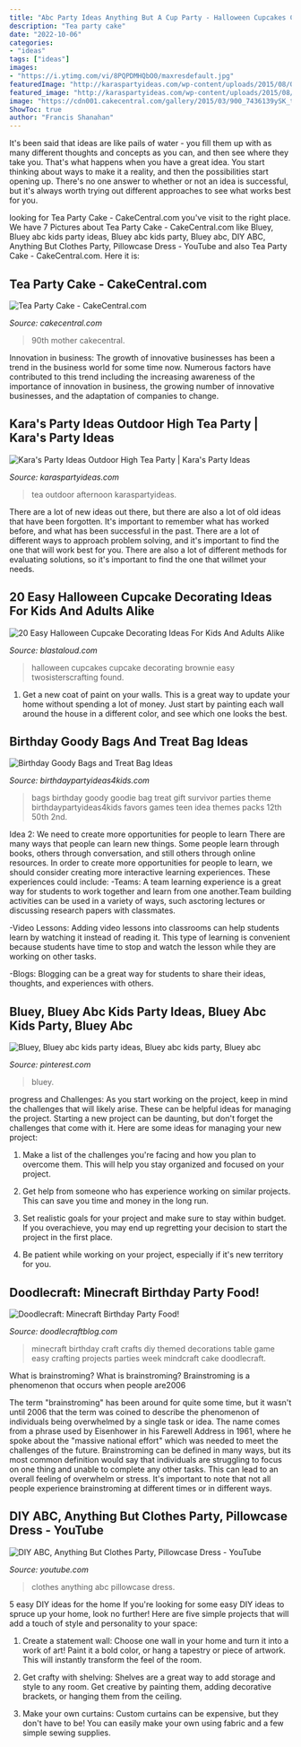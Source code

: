 ```yaml
---
title: "Abc Party Ideas Anything But A Cup Party - Halloween Cupcakes Cupcake Decorating Brownie Easy Twosisterscrafting Found"
description: "Tea party cake"
date: "2022-10-06"
categories:
- "ideas"
tags: ["ideas"]
images:
- "https://i.ytimg.com/vi/8PQPDMHQbO0/maxresdefault.jpg"
featuredImage: "http://karaspartyideas.com/wp-content/uploads/2015/08/Outdoor-Afternoon-Tea-Party-via-Karas-Party-Ideas-KarasPartyIdeas.com30.jpg"
featured_image: "http://karaspartyideas.com/wp-content/uploads/2015/08/Outdoor-Afternoon-Tea-Party-via-Karas-Party-Ideas-KarasPartyIdeas.com30.jpg"
image: "https://cdn001.cakecentral.com/gallery/2015/03/900_7436139ySK_tea-party-cake.jpg"
ShowToc: true
author: "Francis Shanahan"
---
```



It's been said that ideas are like pails of water - you fill them up with as many different thoughts and concepts as you can, and then see where they take you. That's what happens when you have a great idea. You start thinking about ways to make it a reality, and then the possibilities start opening up. There's no one answer to whether or not an idea is successful, but it's always worth trying out different approaches to see what works best for you.

	

		
looking for Tea Party Cake - CakeCentral.com you've visit to the right place. We have 7 Pictures about Tea Party Cake - CakeCentral.com like Bluey, Bluey abc kids party ideas, Bluey abc kids party, Bluey abc, DIY ABC, Anything But Clothes Party, Pillowcase Dress - YouTube and also Tea Party Cake - CakeCentral.com. Here it is:
		
    
## Tea Party Cake - CakeCentral.com

<img loading=lazy src="https://cdn001.cakecentral.com/gallery/2015/03/900_7436139ySK_tea-party-cake.jpg" onerror="this.onerror=null;this.src='https://tse1.mm.bing.net/th?id=OIP.9UHQ-RTjOUA9Oz3BQnX9xQHaLI&amp;pid=15.1';" alt="Tea Party Cake - CakeCentral.com">

_Source: cakecentral.com_

>90th mother cakecentral. 

	

Innovation in business:
The growth of innovative businesses has been a trend in the business world for some time now. Numerous factors have contributed to this trend including the increasing awareness of the importance of innovation in business, the growing number of innovative businesses, and the adaptation of companies to change.

    
## Kara&#039;s Party Ideas Outdoor High Tea Party | Kara&#039;s Party Ideas

<img loading=lazy src="http://karaspartyideas.com/wp-content/uploads/2015/08/Outdoor-Afternoon-Tea-Party-via-Karas-Party-Ideas-KarasPartyIdeas.com30.jpg" onerror="this.onerror=null;this.src='https://tse3.mm.bing.net/th?id=OIP.JBrJOXh7jZRjjgmJRdbroAHaDr&amp;pid=15.1';" alt="Kara&#039;s Party Ideas Outdoor High Tea Party | Kara&#039;s Party Ideas">

_Source: karaspartyideas.com_

>tea outdoor afternoon karaspartyideas. 

	

There are a lot of new ideas out there, but there are also a lot of old ideas that have been forgotten. It's important to remember what has worked before, and what has been successful in the past. There are a lot of different ways to approach problem solving, and it's important to find the one that will work best for you. There are also a lot of different methods for evaluating solutions, so it's important to find the one that willmet your needs.

    
## 20 Easy Halloween Cupcake Decorating Ideas For Kids And Adults Alike

<img loading=lazy src="https://blastaloud.com/wp-content/uploads/2018/08/Brownie-Cupcakes.jpg" onerror="this.onerror=null;this.src='https://tse3.mm.bing.net/th?id=OIP.pvh7FdTfX2qu4NcqXMiIJAHaJz&amp;pid=15.1';" alt="20 Easy Halloween Cupcake Decorating Ideas For Kids And Adults Alike">

_Source: blastaloud.com_

>halloween cupcakes cupcake decorating brownie easy twosisterscrafting found. 

	

1. Get a new coat of paint on your walls. This is a great way to update your home without spending a lot of money. Just start by painting each wall around the house in a different color, and see which one looks the best.

    
## Birthday Goody Bags And Treat Bag Ideas

<img loading=lazy src="http://www.birthdaypartyideas4kids.com/goodybagideas.png" onerror="this.onerror=null;this.src='https://tse3.mm.bing.net/th?id=OIP.8y8k7wq1ALWasMUHY4nUnwAAAA&amp;pid=15.1';" alt="Birthday Goody Bags and Treat Bag Ideas">

_Source: birthdaypartyideas4kids.com_

>bags birthday goody goodie bag treat gift survivor parties theme birthdaypartyideas4kids favors games teen idea themes packs 12th 50th 2nd. 

	

Idea 2: We need to create more opportunities for people to learn
There are many ways that people can learn new things. Some people learn through books, others through conversation, and still others through online resources. In order to create more opportunities for people to learn, we should consider creating more interactive learning experiences. These experiences could include:
-Teams: A team learning experience is a great way for students to work together and learn from one another.Team building activities can be used in a variety of ways, such asctoring lectures or discussing research papers with classmates.

-Video Lessons: Adding video lessons into classrooms can help students learn by watching it instead of reading it. This type of learning is convenient because students have time to stop and watch the lesson while they are working on other tasks.

-Blogs: Blogging can be a great way for students to share their ideas, thoughts, and experiences with others.

    
## Bluey, Bluey Abc Kids Party Ideas, Bluey Abc Kids Party, Bluey Abc

<img loading=lazy src="https://i.pinimg.com/736x/a4/3a/05/a43a057d9476da8369bd41b24018c3ae.jpg" onerror="this.onerror=null;this.src='https://tse2.mm.bing.net/th?id=OIP.a3_apQ1EYqkJN_g4A95vQgHaLH&amp;pid=15.1';" alt="Bluey, Bluey abc kids party ideas, Bluey abc kids party, Bluey abc">

_Source: pinterest.com_

>bluey. 

	

progress and Challenges: As you start working on the project, keep in mind the challenges that will likely arise. These can be helpful ideas for managing the project.
Starting a new project can be daunting, but don't forget the challenges that come with it. Here are some ideas for managing your new project:
1. Make a list of the challenges you're facing and how you plan to overcome them. This will help you stay organized and focused on your project.

2. Get help from someone who has experience working on similar projects. This can save you time and money in the long run.

3. Set realistic goals for your project and make sure to stay within budget. If you overachieve, you may end up regretting your decision to start the project in the first place.

4. Be patient while working on your project, especially if it's new territory for you.

    
## Doodlecraft: Minecraft Birthday Party Food!

<img loading=lazy src="http://4.bp.blogspot.com/-Q4CG38jZgkw/U2yyeSqxqyI/AAAAAAAAm5Y/1NNiuyuufko/s1600/minecraft+party+diy+home+crafts+ideas+fun+projects+geekery+craft+doodlecraft+pixel+game+(1).JPG" onerror="this.onerror=null;this.src='https://tse1.mm.bing.net/th?id=OIP.CY3unPqdcHMFQGbume3DmgHaHa&amp;pid=15.1';" alt="Doodlecraft: Minecraft Birthday Party Food!">

_Source: doodlecraftblog.com_

>minecraft birthday craft crafts diy themed decorations table game easy crafting projects parties week mindcraft cake doodlecraft. 

	

What is brainstroming?
What is brainstroming? Brainstroming is a phenomenon that occurs when people are2006

The term "brainstroming" has been around for quite some time, but it wasn't until 2006 that the term was coined to describe the phenomenon of individuals being overwhelmed by a single task or idea. The name comes from a phrase used by Eisenhower in his Farewell Address in 1961, where he spoke about the "massive national effort" which was needed to meet the challenges of the future. Brainstroming can be defined in many ways, but its most common definition would say that individuals are struggling to focus on one thing and unable to complete any other tasks. This can lead to an overall feeling of overwhelm or stress. It's important to note that not all people experience brainstroming at different times or in different ways.

    
## DIY ABC, Anything But Clothes Party, Pillowcase Dress - YouTube

<img loading=lazy src="https://i.ytimg.com/vi/8PQPDMHQbO0/maxresdefault.jpg" onerror="this.onerror=null;this.src='https://tse4.mm.bing.net/th?id=OIP.kCRsqqH0M5WgvwwasKWsnAHaEK&amp;pid=15.1';" alt="DIY ABC, Anything But Clothes Party, Pillowcase Dress - YouTube">

_Source: youtube.com_

>clothes anything abc pillowcase dress. 

	

5 easy DIY ideas for the home
If you're looking for some easy DIY ideas to spruce up your home, look no further! Here are five simple projects that will add a touch of style and personality to your space:
1. Create a statement wall: Choose one wall in your home and turn it into a work of art! Paint it a bold color, or hang a tapestry or piece of artwork. This will instantly transform the feel of the room.

2. Get crafty with shelving: Shelves are a great way to add storage and style to any room. Get creative by painting them, adding decorative brackets, or hanging them from the ceiling.

3. Make your own curtains: Custom curtains can be expensive, but they don't have to be! You can easily make your own using fabric and a few simple sewing supplies.


